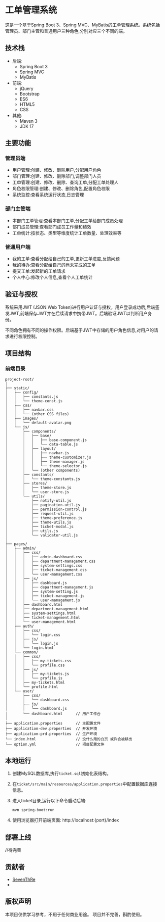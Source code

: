 # 工单管理系统

这是一个基于Spring Boot 3、Spring MVC、MyBatis的工单管理系统。系统包括管理员、部门主管和普通用户三种角色,分别对应三个不同的端。

## 技术栈

- 后端:
  - Spring Boot 3
  - Spring MVC
  - MyBatis
- 前端:  
  - jQuery
  - Bootstrap
  - ES6
  - HTML5
  - CSS
- 其他:
  - Maven 3
  - JDK 17

## 主要功能

### 管理员端

- 用户管理:创建、修改、删除用户,分配用户角色
- 部门管理:创建、修改、删除部门,调整部门人员  
- 工单管理:创建、修改、删除、查询工单,分配工单处理人
- 角色权限管理:创建、修改、删除角色,配置角色权限
- 系统监控:查看系统运行状态,日志管理

### 部门主管端

- 本部门工单管理:查看本部门工单,分配工单给部门成员处理
- 部门成员管理:查看部门成员工作量和绩效
- 工单统计:按状态、类型等维度统计工单数量、处理效率等

### 普通用户端

- 我的工单:查看分配给自己的工单,更新工单进度,反馈问题  
- 我的待办:查看分配给自己的尚未完成的工单
- 提交工单:发起新的工单请求
- 个人中心:修改个人信息,查看个人工单统计

## 验证与授权

系统采用JWT (JSON Web Token)进行用户认证与授权。用户登录成功后,后端签发JWT,前端保存JWT并在后续请求中携带JWT。后端验证JWT以判断用户身份。

不同角色拥有不同的操作权限。后端基于JWT中存储的用户角色信息,对用户的请求进行权限控制。  

## 项目结构

### 前端目录
```
project-root/
│
├── static/
│   ├── config/
│   │   ├── constants.js
│   │   └── theme-const.js
│   ├── css/
│   │   ├── navbar.css
│   │   └── (other CSS files)
│   ├── images/
│   │   └── default-avatar.png
│   └── js/
│       ├── components/
│       │   ├── base/
│       │   │   ├── base-component.js
│       │   │   └── data-table.js
│       │   ├── layout/
│       │   │   ├── navbar.js
│       │   │   ├── theme-customizer.js
│       │   │   ├── theme-manager.js
│       │   │   └── theme-selector.js
│       │   └── (other components)
│       ├── constants/
│       │   └── theme-constants.js
│       ├── stores/
│       │   ├── theme-store.js
│       │   └── user-store.js
│       └── utils/
│           ├── notify-util.js
│           ├── pagination-util.js
│           ├── permission-control.js
│           ├── request-util.js
│           ├── theme-preference.js
│           ├── theme-utils.js
│           ├── ticket-modal.js
│           ├── utils.js
│           └── validator-util.js
│
├── pages/
│   ├── admin/
│   │   ├── css/
│   │   │   ├── admin-dashboard.css
│   │   │   ├── department-management.css
│   │   │   ├── system-settings.css
│   │   │   ├── ticket-management.css
│   │   │   └── user-management.css
│   │   ├── js/
│   │   │   ├── dashboard.js
│   │   │   ├── department-management.js
│   │   │   ├── system-setting.js
│   │   │   ├── ticket-management.js
│   │   │   └── user-management.js
│   │   ├── dashboard.html
│   │   ├── department-management.html
│   │   ├── system-settings.html
│   │   ├── ticket-management.html
│   │   └── user-management.html
│   ├── auth/
│   │   ├── css/
│   │   │   └── login.css
│   │   ├── js/
│   │   │   └── login.js
│   │   └── login.html
│   └── common/
│   │   ├── css/
│   │   │   ├── my-tickets.css
│   │   │   └── profile.css
│   │   ├── js/
│   │   │   ├── my-tickets.js
│   │   │   └── profile.js
│   │   ├── my-tickets.html
│   │   └── profile.html
│   └── user/
│       ├── css/
│       │   └── dashboard.css
│       ├── js/
│       │   └── dashboard.js
│       └── dashboard.html      // 用户工作台
│
├── application.properties      // 主配置文件
├── application-dev.properties  // 开发环境
├── application-prd.properties  // 生产环境
└── index.html                  // 没什么用的白页 或许会被移出
└── option.yml                  // 项目配置文件
```

## 本地运行

1. 创建MySQL数据库,执行`ticket.sql`初始化表结构。

2. 在`ticket/src/main/resources/application.properties`中配置数据库连接信息。

3. 进入ticket目录,运行以下命令启动后端:

   ```bash
   mvn spring-boot:run
   ```

4. 使用浏览器打开前端页面:
   http://localhost:{port}/index

## 部署上线

//待完善

## 贡献者

- [SevenThRe](https://github.com/SevenThRe)
- 

## 版权声明
  
本项目仅供学习参考，不用于任何商业用途。
项目并不完善，斟酌使用。
